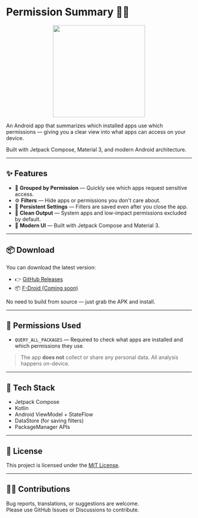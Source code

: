 # Permission Summary 📱🔐

<p align="center">
  <img src="https://raw.githubusercontent.com/SimpolCo/Permissions-Summary/refs/heads/main/app/src/main/res/icon.png" width="250"/>
</p>


An Android app that summarizes which installed apps use which permissions — giving you a clear view into what apps can access on your device.

Built with Jetpack Compose, Material 3, and modern Android architecture.

---

## ✨ Features

- 🔐 **Grouped by Permission** — Quickly see which apps request sensitive access.
- ⚙️ **Filters** — Hide apps or permissions you don't care about.
- 💾 **Persistent Settings** — Filters are saved even after you close the app.
- 🧼 **Clean Output** — System apps and low-impact permissions excluded by default.
- 📱 **Modern UI** — Built with Jetpack Compose and Material 3.

---

## 📦 Download

You can download the latest version:

- 👉 [GitHub Releases](https://github.com/simpol_co/permissions-summary/releases)
- 📦 [F-Droid (Coming soon)](https://f-droid.org/)

No need to build from source — just grab the APK and install.

---

## 🔐 Permissions Used

- `QUERY_ALL_PACKAGES` — Required to check what apps are installed and which permissions they use.

> The app **does not** collect or share any personal data. All analysis happens on-device.

---

## 📂 Tech Stack

- Jetpack Compose
- Kotlin
- Android ViewModel + StateFlow
- DataStore (for saving filters)
- PackageManager APIs

---

## 📝 License

This project is licensed under the [MIT License](LICENSE).

---

## 🙋‍♀️ Contributions

Bug reports, translations, or suggestions are welcome.  
Please use GitHub Issues or Discussions to contribute.

